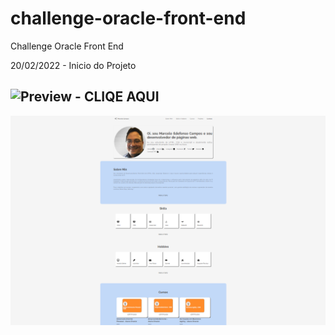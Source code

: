# challenge-oracle-front-end
Challenge Oracle Front End

20/02/2022 - Inicio do Projeto

## ![Preview - CLIQE AQUI](https://marceloicampos.github.io/challenge-oracle-front-end/)

![](https://raw.githubusercontent.com/marceloicampos/challenge-oracle-front-end/main/preview.png)

